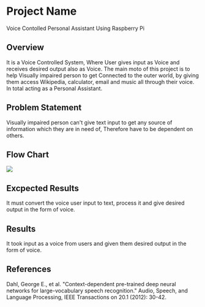 # Project Name
Voice Contolled Personal Assistant Using Raspberry Pi

## Overview
It is a Voice Controlled System, Where User gives input as Voice and receives desired output also as Voice. The main moto of this project is to help Visually impaired person to get Connected to the outer world, by giving them access Wikipedia, calculator, email and music all through their voice. In total acting as a Personal Assistant.

## Problem Statement
Visually impaired person can't give text input to get any source of information which they are in need of, Therefore have to be dependent on others.

## Flow Chart
![](C:\Users\Lenovo\Desktop\image_1.png)

## Excpected Results
It must convert the voice user input to text, process it and give desired output in the form of voice.

## Results
It took input as a voice from users and given them desired output in the form of voice.

## References
Dahl, George E., et al. "Context-dependent pre-trained deep neural networks for large-vocabulary speech recognition." Audio, Speech, and Language Processing, IEEE Transactions on 20.1 (2012): 30-42. 



